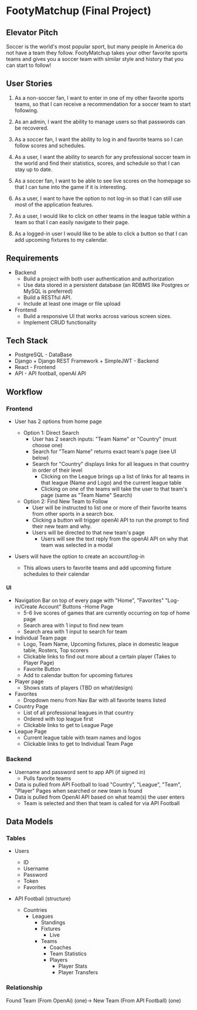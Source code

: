 # FootyMatchup (Final Project)

## Elevator Pitch

Soccer is the world's most popular sport, but many people in America do not have a team they follow. FootyMatchup takes your other favorite sports teams and gives you a soccer team with similar style and history that you can start to follow!


## User Stories

1. As a non-soccer fan, I want to enter in one of my other favorite sports teams, so that I can receive a recommendation for a soccer team to start following.

2. As an admin, I want the ability to manage users so that passwords can be recovered.

3. As a soccer fan, I want the ability to log in and favorite teams so I can follow scores and schedules.

4. As a user, I want the ability to search for any professional soccer team in the world and find their statistics, scores, and schedule so that I can stay up to date.

5. As a soccer fan, I want to be able to see live scores on the homepage so that I can tune into the game if it is interesting.

6. As a user, I want to have the option to not log-in so that I can still use most of the application features.

7. As a user, I would like to click on other teams in the league table within a team so that I can easily navigate to their page.

8. As a logged-in user I would like to be able to click a button so that I can add upcoming fixtures to my calendar.

## Requirements

- Backend
  - Build a project with both user authentication and authorization
  - Use data stored in a persistent database (an RDBMS like Postgres or MySQL is preferred)
  - Build a RESTful API.
  - Include at least one image or file upload
- Frontend
  - Build a responsive UI that works across various screen sizes.
  - Implement CRUD functionality

## Tech Stack

- PostgreSQL - DataBase
- Django + Django REST Framework + SimpleJWT - Backend
- React - Frontend
- API - API football, openAI API

## Workflow

### Frontend

- User has 2 options from home page

  - Option 1: Direct Search
    - User has 2 search inputs: "Team Name" or "Country" (must choose one)
    - Search for "Team Name" returns exact team's page (see UI below)
    - Search for "Country" displays links for all leagues in that country in order of their level
      - Clicking on the League brings up a list of links for all teams in that league (Name and Logo) and the current league table
      - Clicking on one of the teams will take the user to that team's page (same as "Team Name" Search)
  - Option 2: Find New Team to Follow
    - User will be instructed to list one or more of their favorite teams from other sports in a search box.
    - Clicking a button will trigger openAI API to run the prompt to find their new team and why.
    - Users will be directed to that new team's page
      - Users will see the text reply from the openAI API on why that team was selected in a modal

- Users will have the option to create an account/log-in
  - This allows users to favorite teams and add upcoming fixture schedules to their calendar

#### UI

- Navigation Bar on top of every page with "Home", "Favorites" "Log-in/Create Account" Buttons
  -Home Page
  - 5-6 live scores of games that are currently occurring on top of home page
  - Search area with 1 input to find new team
  - Search area with 1 input to search for team
- Individual Team page
  - Logo, Team Name, Upcoming fixtures, place in domestic league table, Rosters, Top scorers
  - Clickable links to find out more about a certain player (Takes to Player Page)
  - Favorite Button
  - Add to calendar button for upcoming fixtures
- Player page
  - Shows stats of players (TBD on what/design)
- Favorites
  - Dropdown menu from Nav Bar with all favorite teams listed
- Country Page
  - List of all professional leagues in that country
  - Ordered with top league first
  - Clickable links to get to League Page
- League Page
  - Current league table with team names and logos
  - Clickable links to get to Individual Team Page

### Backend

- Username and password sent to app API (if signed in)
  - Pulls favorite teams
- Data is pulled from API Football to load "Country", "League", "Team", "Player" Pages when searched or new team is found
- Data is pulled from OpenAI API based on what team(s) the user enters
  - Team is selected and then that team is called for via API Football

## Data Models

### Tables

- Users

  - ID
  - Username
  - Password
  - Token
  - Favorites

- API Football (structure)
  - Countries
    - Leagues
      - Standings
      - Fixtures
        - Live
      - Teams
        - Coaches
        - Team Statistics
        - Players
          - Player Stats
          - Player Transfers

### Relationship

Found Team (From OpenAi) (one)-> New Team (From API Football) (one)
